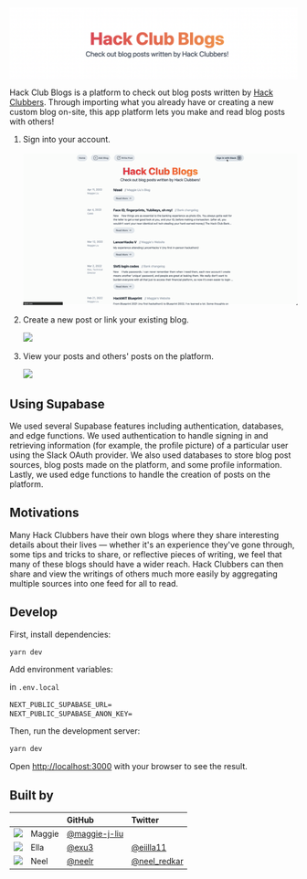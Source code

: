 <img src="/public/docs-banner.png" align="center" />

Hack Club Blogs is a platform to check out blog posts written by [Hack Clubbers](https://hackclub.com). Through importing what you already have or creating a new custom blog on-site, this app platform lets you make and read blog posts with others!

1. Sign into your account.

    <img src="/public/a.gif" />

2. Create a new post or link your existing blog.

    <img src="/public/b.gif" />

3. View your posts and others' posts on the platform.

    <img src="/public/c.gif" />

## Using Supabase

We used several Supabase features including authentication, databases, and edge functions. We used authentication to handle signing in and retrieving information (for example, the profile picture) of a particular user using the Slack OAuth provider. We also used databases to store blog post sources, blog posts made on the platform, and some profile information. Lastly, we used edge functions to handle the creation of posts on the platform.

## Motivations

Many Hack Clubbers have their own blogs where they share interesting details about their lives — whether it's an experience they've gone through, some tips and tricks to share, or reflective pieces of writing, we feel that many of these blogs should have a wider reach. Hack Clubbers can then share and view the writings of others much more easily by aggregating multiple sources into one feed for all to read.

## Develop

First, install dependencies:

```bash
yarn dev
```

Add environment variables:

in `.env.local`

```
NEXT_PUBLIC_SUPABASE_URL=
NEXT_PUBLIC_SUPABASE_ANON_KEY=
```

Then, run the development server:

```bash
yarn dev
```

Open [http://localhost:3000](http://localhost:3000) with your browser to see the result.

## Built by

|                                                            |        | GitHub                                           | Twitter                                      |
| :--------------------------------------------------------- | :----- | :----------------------------------------------- | :------------------------------------------- |
| <img src="https://github.com/maggie-j-liu.png" width="50"> | Maggie | [@maggie-j-liu](https://github.com/maggie-j-liu) |                                              |
| <img src="https://github.com/exu3.png" width="50">         | Ella   | [@exu3](https://github.com/exu3)                 | [@eiilla11](https://twitter.com/eiilla11)    |
| <img src="https://github.com/neelr.png" width="50">        | Neel   | [@neelr](https://github.com/neelr)               | [@neel_redkar](https://twitter.com/neel_redkar)    |
